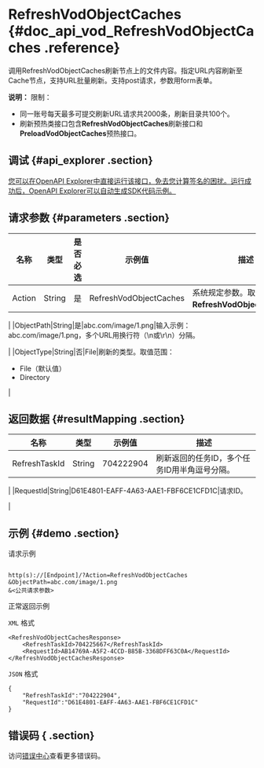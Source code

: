 # RefreshVodObjectCaches {#doc_api_vod_RefreshVodObjectCaches .reference}

调用RefreshVodObjectCaches刷新节点上的文件内容。指定URL内容刷新至Cache节点，支持URL批量刷新。支持post请求，参数用form表单。

**说明：** 限制：

-   同一账号每天最多可提交刷新URL请求共2000条，刷新目录共100个。
-   刷新预热类接口包含**RefreshVodObjectCaches**刷新接口和**PreloadVodObjectCaches**预热接口。

## 调试 {#api_explorer .section}

[您可以在OpenAPI Explorer中直接运行该接口，免去您计算签名的困扰。运行成功后，OpenAPI Explorer可以自动生成SDK代码示例。](https://api.aliyun.com/#product=vod&api=RefreshVodObjectCaches&type=RPC&version=2017-03-21)

## 请求参数 {#parameters .section}

|名称|类型|是否必选|示例值|描述|
|--|--|----|---|--|
|Action|String|是|RefreshVodObjectCaches|系统规定参数。取值：**RefreshVodObjectCaches**。

 |
|ObjectPath|String|是|abc.com/image/1.png|输入示例：abc.com/image/1.png，多个URL用换行符（\\n或\\r\\n）分隔。

 |
|ObjectType|String|否|File|刷新的类型。取值范围：

 -   File（默认值）
-   Directory

 |

## 返回数据 {#resultMapping .section}

|名称|类型|示例值|描述|
|--|--|---|--|
|RefreshTaskId|String|704222904|刷新返回的任务ID，多个任务ID用半角逗号分隔。

 |
|RequestId|String|D61E4801-EAFF-4A63-AAE1-FBF6CE1CFD1C|请求ID。

 |

## 示例 {#demo .section}

请求示例

``` {#request_demo}

http(s)://[Endpoint]/?Action=RefreshVodObjectCaches
&ObjectPath=abc.com/image/1.png
&<公共请求参数>

```

正常返回示例

`XML` 格式

``` {#xml_return_success_demo}
<RefreshVodObjectCachesResponse>
    <RefreshTaskId>704225667</RefreshTaskId>
    <RequestId>AB14769A-A5F2-4CCD-B85B-3368DFF63C0A</RequestId>
</RefreshVodObjectCachesResponse>
```

`JSON` 格式

``` {#json_return_success_demo}
{
	"RefreshTaskId":"704222904",
	"RequestId":"D61E4801-EAFF-4A63-AAE1-FBF6CE1CFD1C"
}
```

## 错误码 { .section}

访问[错误中心](https://error-center.aliyun.com/status/product/vod)查看更多错误码。

